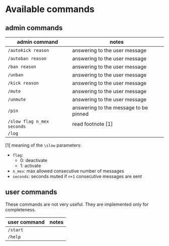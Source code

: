 # Available commands

## admin commands

| admin command                    | notes                                    |
|----------------------------------|------------------------------------------|
| `/autokick reason`               | answering to the user message            |
| `/autoban reason`                | answering to the user message            |
| `/ban reason`                    | answering to the user message            |
| `/unban`                         | answering to the user message            |
| `/kick reason`                   | answering to the user message            |
| `/mute`                          | answering to the user message            |
| `/unmute`                        | answering to the user message            |
| `/pin`                           | answering to the message to be pinned    |
| `/slow flag n_mex seconds`       | read footnote [1]                        |
| `/log`                           |                                          |


[1] meaning of the `\slow` parameters:
* `flag`:
    * 0: deactivate
    * 1: activate
* `n_mex`: max allowed consecutive number of messages
* `seconds`: seconds muted if `n+1` consecutive messages are sent


## user commands

These commands are not very useful. They are implemented only for completeness.

| user command                     | notes         |
|----------------------------------|---------------|
| `/start`                         |               |
| `/help`                          |               |
    
